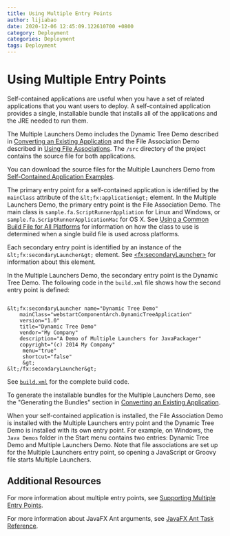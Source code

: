 ```yaml
---
title: Using Multiple Entry Points
author: lijiabao
date: 2020-12-06 12:45:09.122610700 +0800
category: Deployment
categories: Deployment
tags: Deployment
---
```


# Using Multiple Entry Points

Self-contained applications are useful when you have a set of related applications that you want users to deploy. A self-contained application provides a single, installable bundle that installs all of the applications and the JRE needed to run them.

The Multiple Launchers Demo includes the Dynamic Tree Demo described in 
[Converting an Existing Application](../selfContainedApps/converting.html) and the File Association Demo described in 
[Using File Associations](../selfContainedApps/fileassociation.html). The `/src` directory of the project contains the source file for both applications.

You can download the source files for the Multiple Launchers Demo from 
[Self-Contained Application Examples](../selfContainedApps/examplesIndex.html).

The primary entry point for a self-contained application is identified by the `mainClass` attribute of the `&lt;fx:application&gt;` element. In the Multiple Launchers Demo, the primary entry point is the File Association Demo. The main class is `sample.fa.ScriptRunnerAppliation` for Linux and Windows, or `sample.fa.ScriptRunnerApplicationMac` for OS X. See 
[Using a Common Build File for All Platforms](../selfContainedApps/commonbuild.html) for information on how the class to use is determined when a single build file is used across platforms.

Each secondary entry point is identified by an instance of the  `&lt;fx:secondaryLauncher&gt;` element. See 
[&lt;fx:secondaryLauncher&gt;](https://docs.oracle.com/javase/8/docs/technotes/guides/deploy/javafx_ant_task_reference.html#JSDPG1003) for information about this element.

In the Multiple Launchers Demo, the secondary entry point is the Dynamic Tree Demo. The following code in the `build.xml` file shows how the second entry point is defined:

```

&lt;fx:secondaryLauncher name="Dynamic Tree Demo"
    mainClass="webstartComponentArch.DynamicTreeApplication"
    version="1.0"
    title="Dynamic Tree Demo"
    vendor="My Company"
    description="A Demo of Multiple Launchers for JavaPackager"
    copyright="(c) 2014 My Company"
     menu="true"
     shortcut="false"
     &gt;
&lt;/fx:secondaryLauncher&gt;

```

See 
[`build.xml`](examples/packager_MultipleLaunchers/build.xml) for the complete build code.

To generate the installable bundles for the Multiple Launchers Demo, see the "Generating the Bundles" section in 
[Converting an Existing Application](../selfContainedApps/converting.html).

When your self-contained application is installed, the File Association Demo is installed with the Multiple Launchers entry point and the Dynamic Tree Demo is installed with its own entry point. For example, on Windows, the `Java Demos` folder in the Start menu contains two entries: Dynamic Tree Demo and Multiple Launchers Demo. Note that file associations are set up for the Multiple Launchers entry point, so opening a JavaScript or Groovy file starts Multiple Launchers.

## Additional Resources

For more information about multiple entry points, see 
[Supporting Multiple Entry Points](https://docs.oracle.com/javase/8/docs/technotes/guides/deploy/self-contained-packaging.html#JSDPG1000).

For more information about JavaFX Ant arguments, see 
[JavaFX Ant Task Reference](https://docs.oracle.com/javase/8/docs/technotes/guides/deploy/javafx_ant_task_reference.html).
